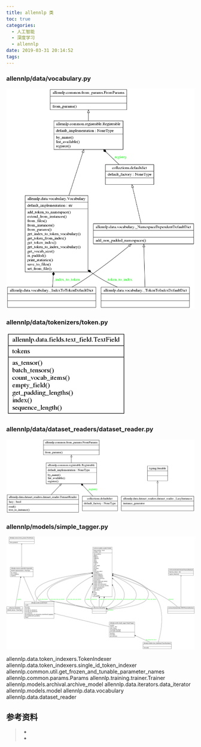 ```yaml
---
title: allennlp 类
toc: true
categories:
  - 人工智能
  - 深度学习
  - allennlp
date: 2019-03-31 20:14:52
tags:
---
```




### allennlp/data/vocabulary.py

![vocabulary](allennlp-classes/vocabulary-1558785661451.png)

### allennlp/data/tokenizers/token.py

![filed](allennlp-classes/filed-1558785687095.png)

### allennlp/data/dataset_readers/dataset_reader.py

![allen_reader](allennlp-classes/allen_reader.png)

### allennlp/models/simple_tagger.py

![simple_tagger](allennlp-classes/simple_tagger.png)









allennlp.data.token_indexers.TokenIndexer
allennlp.data.token_indexers.single_id_token_indexer
allennlp.common.util.get_frozen_and_tunable_parameter_names
allennlp.common.params.Params
allennlp.training.trainer.Trainer
allennlp.models.archival.archive_model
allennlp.data.iterators.data_iterator
allennlp.models.model
allennlp.data.vocabulary
allennlp.data.dataset_reader

## 参考资料
> - []()
> - []()
